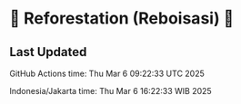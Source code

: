 
# 🌳 Reforestation (Reboisasi) 🌲

## Last Updated

GitHub Actions time: Thu Mar  6 09:22:33 UTC 2025

Indonesia/Jakarta time: Thu Mar  6 16:22:33 WIB 2025
